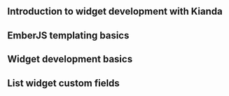 ## Introduction to widget development with Kianda

## EmberJS templating basics

## Widget development basics

## List widget custom fields